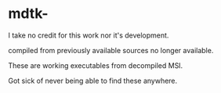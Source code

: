 # mdtk-

 I take no credit for this work nor it's development.

 
compiled from previously available sources no longer available.

These are working executables from decompiled MSI.

Got sick of never being able to find these anywhere.  
